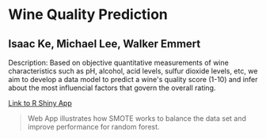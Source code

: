 # Wine Quality Prediction  
## Isaac Ke, Michael Lee, Walker Emmert

Description: Based on objective quantitative measurements of wine characteristics such as pH, alcohol, acid levels, sulfur dioxide levels, etc, we aim to develop a data model to predict a wine's quality score (1-10) and infer about the most influencial factors that govern the overall rating.

[Link to R Shiny App](https://isaacke.shinyapps.io/wine-quality-rf-smote/)
> Web App illustrates how SMOTE works to balance the data set and improve performance for random forest. 
